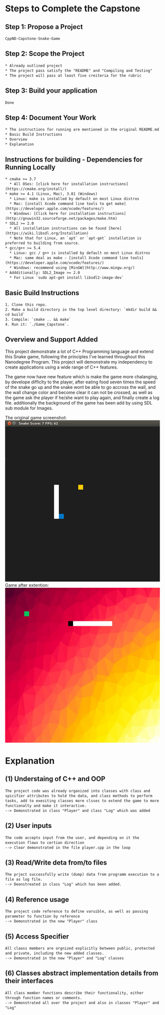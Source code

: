 


# Steps to Complete the Capstone

## Step 1: Propose a Project

```
CppND-Capstone-Snake-Game
```

## Step 2: Scope the Project

```
* Already outlined project
* The project pass satisfy the "README" and "Compiling and Testing" 
* The project will pass at least five creiteria for the rubric
```

## Step 3: Build your application

```
Done
```

## Step 4: Document Your Work

```
* The instructions for running are mentioned in the original README.md
* Basic Build Instructions
* Overview
* Explanation 
```

## Instructions for building - Dependencies for Running Locally
```
* cmake >= 3.7
  * All OSes: [click here for installation instructions](https://cmake.org/install/)
* make >= 4.1 (Linux, Mac), 3.81 (Windows)
  * Linux: make is installed by default on most Linux distros
  * Mac: [install Xcode command line tools to get make](https://developer.apple.com/xcode/features/)
  * Windows: [Click here for installation instructions](http://gnuwin32.sourceforge.net/packages/make.htm)
* SDL2 >= 2.0
  * All installation instructions can be found [here](https://wiki.libsdl.org/Installation)
  * Note that for Linux, an `apt` or `apt-get` installation is preferred to building from source.
* gcc/g++ >= 5.4
  * Linux: gcc / g++ is installed by default on most Linux distros
  * Mac: same deal as make - [install Xcode command line tools](https://developer.apple.com/xcode/features/)
  * Windows: recommend using [MinGW](http://www.mingw.org/)
* Addditionally: SDL2_Image >= 2.0
  * For Linux `sudo apt-get install libsdl2-image-dev`
```

## Basic Build Instructions

```
1. Clone this repo.
2. Make a build directory in the top level directory: `mkdir build && cd build`
3. Compile: `cmake .. && make`
4. Run it: `./Game_Capstone`.
```

## Overview and Support Added 

This project demonstrate a lot of C++ Programming language and extend this Snake game, following the principles I've learned throughout this Nanodegree Program. This project will demonstrate my independency to create applications using a wide range of C++ features.

The game now have new feature which is make the game more chalanging, by develope difficlty to the player, after eating food seven times the speed of the snake go up and the snake wont be able to go accross the wall, and the wall change color and become clear it can not be crossed, as well as the game ask the player if he/she want to play again, and finally create a log file.
additionally the background of the game has been add by using SDL sub module for Images.

The original game screenshot:
<img src="snake_game.gif"/>
Game after extention:
<img src="data/final_game.JPG"/>


# Explanation

## (1) Understaing of C++ and OOP  
```
The project code was already organized into classes with class and spicifier attributes to hold the data, and class methods to perform tasks, add to exesiting classes more clsses to extend the game to more functionalty and make it interactive. 
--> Demonstrated in class "Player" and class "Log" which was added
```

## (2) User inputs
```
The code accepts input from the user, and depending on it the execution flows to certian direction
--> Clear demonstrated in the file player.cpp in the loop
```

## (3) Read/Write deta from/to files
```
The prject successfully write (dump) data from programm execution to a file as log file. 
--> Deonstreated in class "Log" which has been added.
```

## (4) Reference usage
```
The project code reference to define varuible, as well as passing parameter to function by reference
--> Demonstrated in the new "Player" class
```

## (5) Access Specifier 
```
All claass members are orgnized explicitly between public, protected and private, including the new added classes. 
--> Demonstrated in the new "Player" and "Log" classes
```

## (6) Classes abstract implementation details from their interfaces
```
All class member functions describe their functionality, either through function names or comments. 
--> Demonstrated all over the project and also in classes "Player" and "Log" 
```
